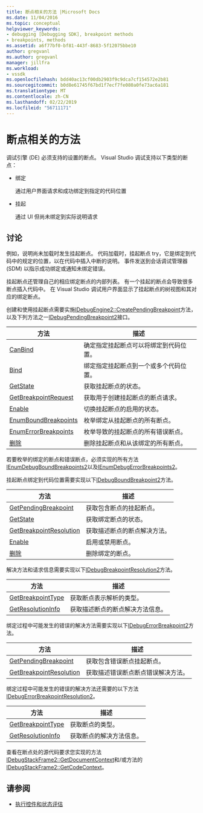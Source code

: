 ```yaml
---
title: 断点相关的方法 |Microsoft Docs
ms.date: 11/04/2016
ms.topic: conceptual
helpviewer_keywords:
- debugging [Debugging SDK], breakpoint methods
- breakpoints, methods
ms.assetid: a6f77bf0-bf81-443f-8683-5f12075bbe10
author: gregvanl
ms.author: gregvanl
manager: jillfra
ms.workload:
- vssdk
ms.openlocfilehash: bdd40ac13cf00db2903f9c9dca7cf154572e2b81
ms.sourcegitcommit: b0d8e61745f67bd1f7ecf7fe080a0fe73ac6a181
ms.translationtype: MT
ms.contentlocale: zh-CN
ms.lasthandoff: 02/22/2019
ms.locfileid: "56711171"
---
```

# <a name="breakpoint-related-methods"></a>断点相关的方法
调试引擎 (DE) 必须支持的设置的断点。 Visual Studio 调试支持以下类型的断点：

-   绑定

     通过用户界面请求和成功绑定到指定的代码位置

-   挂起

     通过 UI 但尚未绑定到实际说明请求

## <a name="discussion"></a>讨论
 例如，说明尚未加载时发生挂起断点。 代码加载时，挂起断点 try，它是绑定到代码中的规定的位置，以在代码中插入中断的说明。 事件发送到会话调试管理器 (SDM) 以指示成功绑定或通知未绑定错误。

 挂起断点还管理自己的相应绑定断点的内部列表。 有一个挂起的断点会导致很多断点插入代码中。 在 Visual Studio 调试用户界面显示了挂起断点的树视图和其对应的绑定断点。

 创建和使用挂起断点需要实施[IDebugEngine2::CreatePendingBreakpoint](../../extensibility/debugger/reference/idebugengine2-creatependingbreakpoint.md)方法，以及下列方法之一[IDebugPendingBreakpoint2](../../extensibility/debugger/reference/idebugpendingbreakpoint2.md)接口。

|方法|描述|
|------------|-----------------|
|[CanBind](../../extensibility/debugger/reference/idebugpendingbreakpoint2-canbind.md)|确定指定挂起断点可以将绑定到代码位置。|
|[Bind](../../extensibility/debugger/reference/idebugpendingbreakpoint2-bind.md)|绑定指定挂起断点到一个或多个代码位置。|
|[GetState](../../extensibility/debugger/reference/idebugpendingbreakpoint2-getstate.md)|获取挂起断点的状态。|
|[GetBreakpointRequest](../../extensibility/debugger/reference/idebugpendingbreakpoint2-getbreakpointrequest.md)|获取用于创建挂起断点的断点请求。|
|[Enable](../../extensibility/debugger/reference/idebugpendingbreakpoint2-enable.md)|切换挂起断点的启用的状态。|
|[EnumBoundBreakpoints](../../extensibility/debugger/reference/idebugpendingbreakpoint2-enumboundbreakpoints.md)|枚举绑定从挂起断点的所有断点。|
|[EnumErrorBreakpoints](../../extensibility/debugger/reference/idebugpendingbreakpoint2-enumerrorbreakpoints.md)|枚举导致的挂起断点的所有错误断点。|
|[删除](../../extensibility/debugger/reference/idebugpendingbreakpoint2-delete.md)|删除挂起断点和从该绑定的所有断点。|

 若要枚举的绑定的断点和错误断点，必须实现的所有方法[IEnumDebugBoundBreakpoints2](../../extensibility/debugger/reference/ienumdebugboundbreakpoints2.md)以及[IEnumDebugErrorBreakpoints2](../../extensibility/debugger/reference/ienumdebugerrorbreakpoints2.md)。

 挂起断点绑定到代码位置需要实现以下[IDebugBoundBreakpoint2](../../extensibility/debugger/reference/idebugboundbreakpoint2.md)方法。

|方法|描述|
|------------|-----------------|
|[GetPendingBreakpoint](../../extensibility/debugger/reference/idebugboundbreakpoint2-getpendingbreakpoint.md)|获取包含断点的挂起断点。|
|[GetState](../../extensibility/debugger/reference/idebugboundbreakpoint2-getstate.md)|获取绑定断点的状态。|
|[GetBreakpointResolution](../../extensibility/debugger/reference/idebugboundbreakpoint2-getbreakpointresolution.md)|获取描述断点的断点解决方法。|
|[Enable](../../extensibility/debugger/reference/idebugboundbreakpoint2-enable.md)|启用或禁用断点。|
|[删除](../../extensibility/debugger/reference/idebugboundbreakpoint2-delete.md)|删除绑定的断点。|

 解决方法和请求信息需要实现以下[IDebugBreakpointResolution2](../../extensibility/debugger/reference/idebugbreakpointresolution2.md)方法。

|方法|描述|
|------------|-----------------|
|[GetBreakpointType](../../extensibility/debugger/reference/idebugbreakpointresolution2-getbreakpointtype.md)|获取断点表示解析的类型。|
|[GetResolutionInfo](../../extensibility/debugger/reference/idebugbreakpointresolution2-getresolutioninfo.md)|获取描述断点的断点解决方法信息。|

 绑定过程中可能发生的错误的解决方法需要实现以下[IDebugErrorBreakpoint2](../../extensibility/debugger/reference/idebugerrorbreakpoint2.md)方法。

|方法|描述|
|------------|-----------------|
|[GetPendingBreakpoint](../../extensibility/debugger/reference/idebugerrorbreakpoint2-getpendingbreakpoint.md)|获取包含错误断点挂起断点。|
|[GetBreakpointResolution](../../extensibility/debugger/reference/idebugerrorbreakpoint2-getbreakpointresolution.md)|获取描述错误断点断点错误解决方法。|

 绑定过程中可能发生的错误的解决方法还需要的以下方法[IDebugErrorBreakpointResolution2](../../extensibility/debugger/reference/idebugerrorbreakpointresolution2.md)。

|方法|描述|
|------------|-----------------|
|[GetBreakpointType](../../extensibility/debugger/reference/idebugerrorbreakpointresolution2-getbreakpointtype.md)|获取断点的类型。|
|[GetResolutionInfo](../../extensibility/debugger/reference/idebugerrorbreakpointresolution2-getresolutioninfo.md)|获取断点的解决方法信息。|

 查看在断点处的源代码要求您实现的方法[IDebugStackFrame2::GetDocumentContext](../../extensibility/debugger/reference/idebugstackframe2-getdocumentcontext.md)和/或方法的[IDebugStackFrame2::GetCodeContext](../../extensibility/debugger/reference/idebugstackframe2-getcodecontext.md)。

## <a name="see-also"></a>请参阅
- [执行控件和状态评估](../../extensibility/debugger/execution-control-and-state-evaluation.md)
